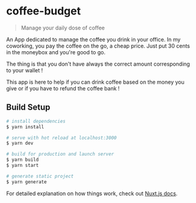 # coffee-budget

> Manage your daily dose of coffee

An App dedicated to manage the coffee you drink in your office. In my coworking, you pay the coffee on the go, a cheap price. Just put 30 cents in the moneybox and you're good to go.

The thing is that you don't have always the correct amount corresponding to your wallet !

This app is here to help if you can drink coffee based on the money you give or if you have to refund the coffee bank !

## Build Setup

``` bash
# install dependencies
$ yarn install

# serve with hot reload at localhost:3000
$ yarn dev

# build for production and launch server
$ yarn build
$ yarn start

# generate static project
$ yarn generate
```

For detailed explanation on how things work, check out [Nuxt.js docs](https://nuxtjs.org).
